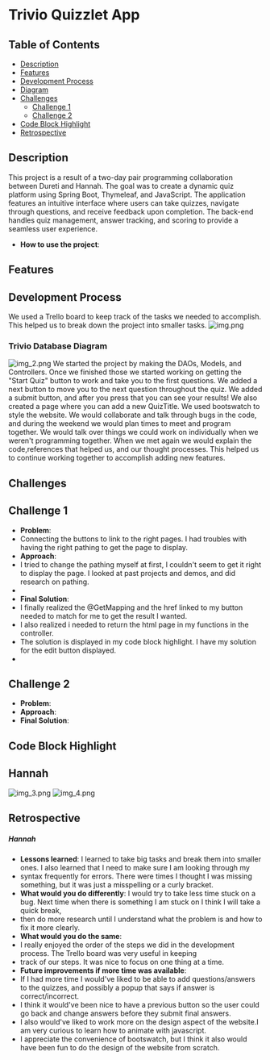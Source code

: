 # Trivio Quizzlet App

## Table of Contents

- [Description](#description)
- [Features](#features)
- [Development Process](#development-process)
- [Diagram](#diagram)
- [Challenges](#challenges)
  - [Challenge 1](#challenge-1)
  - [Challenge 2](#challenge-2)
- [Code Block Highlight](#code-block-highlight)
- [Retrospective](#retrospective)

## Description

This project is a result of a two-day pair programming collaboration between Dureti and Hannah. The goal was to create a dynamic quiz platform using Spring Boot, Thymeleaf, and JavaScript. The application features an intuitive interface where users can take quizzes, navigate through questions, and receive feedback upon completion. The back-end handles quiz management, answer tracking, and scoring to provide a seamless user experience.

- **How to use the project**: 
  
## Features

## Development Process

We used a Trello board to keep track of the tasks we needed to accomplish. This helped us to break down the project into smaller tasks.
![img.png](img.png)

### Trivio Database Diagram
![img_2.png](img_2.png)
We started the project by making the DAOs, Models, and Controllers. Once we finished those we started working on getting the "Start Quiz"
button to work and take you to the first questions. We added a next button to move you to the next question throughout the quiz.
We added a submit button, and after you press that you can see your results! We also created a page where you can add a new QuizTitle. We used bootswatch to style the website.
We would collaborate and talk through bugs in the code, and during the weekend we would plan times to meet and program together. We would talk over things we could work on individually
when we weren't programming together. When we met again we would explain the code,references that helped us, and our thought processes. This helped us to continue
working together to accomplish adding new features. 

## Challenges

## Challenge 1
- **Problem**: 
- Connecting the buttons to link to the right pages. I had troubles with having the right pathing to get the page to display.
- **Approach**: 
- I tried to change the pathing myself at first, I couldn't seem to get it right to display the page. I looked at past projects and demos, and did research on pathing.
- 
- **Final Solution**: 
- I finally realized the @GetMapping and the href linked to my button needed to match for me to get the result I wanted.
- I also realized i needed to return the html page in my functions in the controller.
- The solution is displayed in my code block highlight. I have my solution for the edit button displayed.
- 

## Challenge 2
- **Problem**: 
- **Approach**: 
- **Final Solution**: 

## Code Block Highlight
## Hannah
![img_3.png](img_3.png)
![img_4.png](img_4.png)


## Retrospective 
##### Hannah
- **Lessons learned**: I learned to take big tasks and break them into smaller ones. I also learned that I need to make sure I am looking through my
- syntax frequently for errors. There were times I thought I was missing something, but it was just a misspelling or a curly bracket.
- **What would you do differently**: I would try to take less time stuck on a bug. Next time when there is something I am stuck on I think I will take a quick break,
- then do more research until I understand what the problem is and how to fix it more clearly.
- **What would you do the same**: 
- I really enjoyed the order of the steps we did in the development process. The Trello board was very useful in keeping
- track of our steps. It was nice to focus on one thing at a time.
- **Future improvements if more time was available**:
- If I had more time I would've liked to be able to add questions/answers to the quizzes, and possibly a popup that says if answer is correct/incorrect.
- I think it would've been nice to have a previous button so the user could go back and change answers before they submit final answers.
- I also would've liked to work more on the design aspect of the website.I am very curious to learn how to animate with javascript.
- I appreciate the convenience of bootswatch, but I think it also would have been fun to do the design of the website from scratch.
